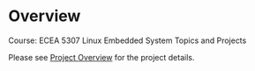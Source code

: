 # Overview

Course: ECEA 5307 Linux Embedded System Topics and Projects

Please see [Project Overview](https://github.com/cu-ecen-5013/final-project-assignment-dwalkes/wiki/Project-Overview) for the project details.

